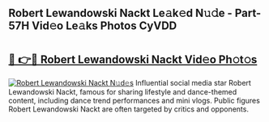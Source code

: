## Robert Lewandowski Nackt Le𝚊k𝚎d N𝚞𝚍e - Part-57H Vid𝚎o Le𝚊ks Photos CyVDD

# <h2><a href="http://fb34ee.evod.top/?m=Robert+Lewandowski+Nackt">🔗 👉🔴 Robert Lewandowski Nackt Vid𝚎o Ph𝚘t𝚘s</a></h2>

[![Robert Lewandowski Nackt N𝚞d𝚎s](https://i.imgur.com/8V9OHl7.gif)](http://fb34ee.evod.top/?m=Robert+Lewandowski+Nackt)
Influential social media star Robert Lewandowski Nackt, famous for sharing lifestyle and dance-themed content, including dance trend performances and mini vlogs. Public figures Robert Lewandowski Nackt are often targeted by critics and opponents. 
